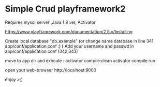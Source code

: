 # Simple Crud playframework2

Requires mysql server ,Java 1.8 ver, Activator

https://www.playframework.com/documentation/2.5.x/Installing

Create local database "db_example" (or change name database in line 341 app/conf/application.conf :) )
Add your username and passwd in app/conf/application.conf (342,343)

move to app dir and execute :
activator compile:clean
activator compile:run

open yout web-browser http://localhost:9000

enjoy >;)
